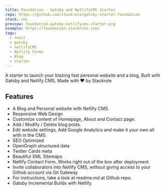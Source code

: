 ```yaml
---
title: Foundation - Gatsby and NetlifyCMS Starter
repo: https://github.com/stackrole/gatsby-starter-foundation
stack: cms
preview: foundation-gatsby-netlifycms-starter.png
example: https://foundation.stackrole.com/
tags:
  - react
  - gatsby
  - netlifyCMS
  - Netlify Forms
  - Blog
  - starter
---
```


A starter to launch your blazing fast personal website and a blog, Built with Gatsby and Netlify CMS. Made with ❤ by Stackrole

## Features
- A Blog and Personal website with Netlify CMS.
- Responsive Web Design
- Customize content of Homepage, About and Contact page.
- Add / Modify / Delete blog posts.
- Edit website settings, Add Google Analytics and make it your own all with in the CMS.
- SEO Optimized
- OpenGraph structured data
- Twitter Cards meta
- Beautiful XML Sitemaps
- Netlify Contact Form, Works right out of the box after deployment.
- Invite collaborators into Netlify CMS, without giving access to your Github account via Git Gateway
- For instructions, take a look at readme.md at Github repo.
- Gatsby Incremental Builds with Netlify.
